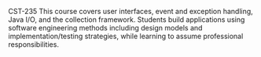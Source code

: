 <h>CST-235
This course covers user interfaces, event and exception handling, Java I/O, and the collection framework. Students build applications using software engineering methods including design models and implementation/testing strategies, while learning to assume professional responsibilities. 

